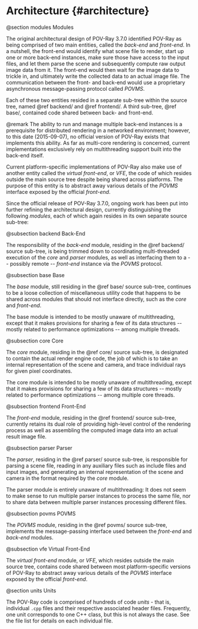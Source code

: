 # Architecture {#architecture}


@section modules    Modules

The original architectural design of POV-Ray 3.7.0 identified POV-Ray as being comprised of two main entities, called
the _back-end_ and _front-end_. In a nutshell, the front-end would identify what scene file to render, start up one or
more back-end instances, make sure those have access to the input files, and let them parse the scene and subsequently
compute raw output image data from it. The front-end would then wait for the image data to trickle in, and ultimately
write the collected data to an actual image file. The communication between the front- and back-end would use a
proprietary asynchronous message-passing protocol called _POVMS_.

Each of these two entities resided in a separate sub-tree within the source tree, named @ref backend/ and
@ref frontend/. A third sub-tree, @ref base/, contained code shared between back- and front-end.

@remark
    The ability to run and manage multiple back-end instances is a prerequisite for distributed rendering in a networked
    environment; however, to this date (2015-09-07), no official version of POV-Ray exists that implements this ability.
    As far as multi-core rendering is concerned, current implementations exclusively rely on multithreading support
    built into the back-end itself.

Current platform-specific implementations of POV-Ray also make use of another entity called the _virtual front-end_, or
_VFE_, the code of which resides outside the main source tree despite being shared across platforms. The purpose of this
entity is to abstract away various details of the _POVMS_ interface exposed by the official _front-end_.

Since the official release of POV-Ray 3.7.0, ongoing work has been put into further refining the architectural design,
currently distinguishing the following _modules_, each of which again resides in its own separate source sub-tree:


@subsection backend     Back-End

The responsibility of the _back-end_ module, residing in the @ref backend/ source sub-tree, is being trimmed down to
coordinating multi-threaded execution of the _core_ and _parser_ modules, as well as interfacing them to a -- possibly
remote -- _front-end_ instance via the _POVMS_ protocol.


@subsection base        Base

The _base_ module, still residing in the @ref base/ source sub-tree, continues to be a loose collection of miscellaneous
utility code that happens to be shared across modules that should not interface directly, such as the _core_ and
_front-end_.

The base module is intended to be mostly unaware of multithreading, except that it makes provisions for sharing a few of
its data structures -- mostly related to performance optimizations -- among multiple threads.


@subsection core        Core

The _core_ module, residing in the @ref core/ source sub-tree, is designated to contain the actual render engine code,
the job of which is to take an internal representation of the scene and camera, and trace individual rays for given
pixel coordinates.

The core module is intended to be mostly unaware of multithreading, except that it makes provisions for sharing a few of
its data structures -- mostly related to performance optimizations -- among multiple core threads.


@subsection frontend    Front-End

The _front-end_ module, residing in the @ref frontend/ source sub-tree, currently retains its dual role of providing
high-level control of the rendering process as well as assembling the computed image data into an actual result image
file.


@subsection parser      Parser

The _parser_, residing in the @ref parser/ source sub-tree, is responsible for parsing a scene file, reading in any
auxiliary files such as include files and input images, and generating an internal representation of the scene and
camera in the format required by the _core_ module.

The parser module is entirely unaware of multithreading: It does not seem to make sense to run multiple parser instances
to process the same file, nor to share data between multiple parser instances processing different files.


@subsection povms       POVMS

The _POVMS_ module, residing in the @ref povms/ source sub-tree, implements the message-passing interface used between
the _front-end_ and _back-end_ modules.


@subsection vfe         Virtual Front-End

The _virtual front-end_ module, or _VFE_, which resides outside the main source tree, contains code shared between most
platform-specific versions of POV-Ray to abstract away various details of the _POVMS_ interface exposed by the official
_front-end_.


@section units      Units

The POV-Ray code is comprised of hundreds of code _units_ - that is, individual `.cpp` files and their respective
associated header files. Frequently, one unit corresponds to one C++ class, but this is not always the case. See the
file list for details on each individual file.
